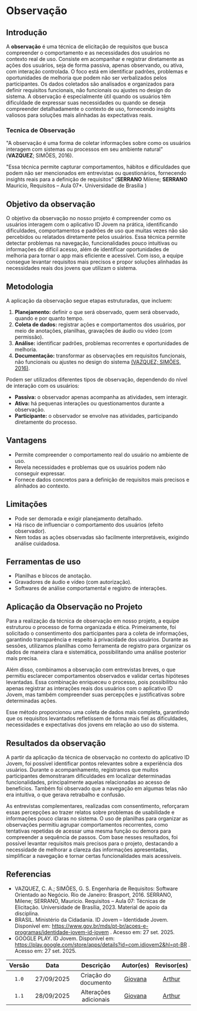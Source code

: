 # Observação

## Introdução

A **observação** é uma técnica de elicitação de requisitos que busca compreender o comportamento e as necessidades dos usuários no contexto real de uso. Consiste em acompanhar e registrar diretamente as ações dos usuários, seja de forma passiva, apenas observando, ou ativa, com interação controlada. O foco está em identificar padrões, problemas e oportunidades de melhoria que podem não ser verbalizados pelos participantes. Os dados coletados são analisados e organizados para definir requisitos funcionais, não funcionais ou ajustes no design do sistema. A observação é especialmente útil quando os usuários têm dificuldade de expressar suas necessidades ou quando se deseja compreender detalhadamente o contexto de uso, fornecendo insights valiosos para soluções mais alinhadas às expectativas reais.

### Tecnica de Observação 
"A observação é uma forma de coletar informações sobre como os usuários interagem com sistemas ou processos em seu ambiente natural" (**VAZQUEZ**; SIMÕES, 2016).

"Essa técnica permite capturar comportamentos, hábitos e dificuldades que podem não ser mencionados em entrevistas ou questionários, fornecendo insights reais para a definição de requisitos" (**SERRANO** Milene; **SERRANO** Mauricio, Requisitos – Aula 07*. Universidade de Brasília )

## Objetivo da observação

O objetivo da observação no nosso projeto é compreender como os usuários interagem com o aplicativo ID Jovem na prática, identificando dificuldades, comportamentos e padrões de uso que muitas vezes não são percebidos ou relatados diretamente pelos usuários. Essa técnica permite detectar problemas na navegação, funcionalidades pouco intuitivas ou informações de difícil acesso, além de identificar oportunidades de melhoria para tornar o app mais eficiente e acessível. Com isso, a equipe consegue levantar requisitos mais precisos e propor soluções alinhadas às necessidades reais dos jovens que utilizam o sistema.

## Metodologia 

A aplicação da observação segue etapas estruturadas, que incluem:  

1. **Planejamento:** definir o que será observado, quem será observado, quando e por quanto tempo.  
2. **Coleta de dados:** registrar ações e comportamentos dos usuários, por meio de anotações, planilhas, gravações de áudio ou vídeo (com permissão).  
3. **Análise:** identificar padrões, problemas recorrentes e oportunidades de melhoria.  
4. **Documentação:** transformar as observações em requisitos funcionais, não funcionais ou ajustes no design do sistema [(VAZQUEZ; SIMÕES, 2016)](#anchor_2).  

Podem ser utilizados diferentes tipos de observação, dependendo do nível de interação com os usuários:  

- **Passiva:** o observador apenas acompanha as atividades, sem interagir.  
- **Ativa:** há pequenas interações ou questionamentos durante a observação.  
- **Participante:** o observador se envolve nas atividades, participando diretamente do processo.


## **Vantagens**  

- Permite compreender o comportamento real do usuário no ambiente de uso.  
- Revela necessidades e problemas que os usuários podem não conseguir expressar.  
- Fornece dados concretos para a definição de requisitos mais precisos e alinhados ao contexto. 

## **Limitações** 

- Pode ser demorada e exigir planejamento detalhado.  
- Há risco de influenciar o comportamento dos usuários (efeito observador).  
- Nem todas as ações observadas são facilmente interpretáveis, exigindo análise cuidadosa.

## Ferramentas de uso 

- Planilhas e blocos de anotação.  
- Gravadores de áudio e vídeo (com autorização).  
- Softwares de análise comportamental e registro de interações.

## Aplicação da Observação no Projeto

Para a realização da técnica de observação em nosso projeto, a equipe estruturou o processo de forma organizada e ética. Primeiramente, foi solicitado o consentimento dos participantes para a coleta de informações, garantindo transparência e respeito à privacidade dos usuários. Durante as sessões, utilizamos planilhas como ferramenta de registro para organizar os dados de maneira clara e sistemática, possibilitando uma análise posterior mais precisa.

Além disso, combinamos a observação com entrevistas breves, o que permitiu esclarecer comportamentos observados e validar certas hipóteses levantadas. Essa combinação enriqueceu o processo, pois possibilitou não apenas registrar as interações reais dos usuários com o aplicativo ID Jovem, mas também compreender suas percepções e justificativas sobre determinadas ações.

Esse método proporcionou uma coleta de dados mais completa, garantindo que os requisitos levantados refletissem de forma mais fiel as dificuldades, necessidades e expectativas dos jovens em relação ao uso do sistema.

## Resultados da observação

A partir da aplicação da técnica de observação no contexto do aplicativo ID Jovem, foi possível identificar pontos relevantes sobre a experiência dos usuários. Durante o acompanhamento, registramos que muitos participantes demonstraram dificuldades em localizar determinadas funcionalidades, principalmente aquelas relacionadas ao acesso de benefícios. Também foi observado que a navegação em algumas telas não era intuitiva, o que gerava retrabalho e confusão.

As entrevistas complementares, realizadas com consentimento, reforçaram essas percepções ao trazer relatos sobre problemas de usabilidade e informações pouco claras no sistema. O uso de planilhas para organizar as observações permitiu agrupar comportamentos recorrentes, como tentativas repetidas de acessar uma mesma função ou demora para compreender a sequência de passos. Com base nesses resultados, foi possível levantar requisitos mais precisos para o projeto, destacando a necessidade de melhorar a clareza das informações apresentadas, simplificar a navegação e tornar certas funcionalidades mais acessíveis. 

## Referencias 

- VAZQUEZ, C. A.; SIMÕES, G. S. Engenharia de Requisitos: Software Orientado ao Negócio. Rio de Janeiro: Brasport, 2016.
SERRANO, Milene; SERRANO, Mauricio. Requisitos – Aula 07: Técnicas de Elicitação. Universidade de Brasília, 2023. Material de apoio da disciplina.
- BRASIL. Ministério da Cidadania. ID Jovem – Identidade Jovem. Disponível em: https://www.gov.br/mds/pt-br/acoes-e-programas/identidade-jovem-id-jovem
. Acesso em: 27 set. 2025.
- GOOGLE PLAY. ID Jovem. Disponível em: https://play.google.com/store/apps/details?id=com.idjovem2&hl=pt-BR
. Acesso em: 27 set. 2025.



| Versão |    Data    |      Descrição       |                        Autor(es)                        |                       Revisor(es)                       |
| :----: | :--------: | :------------------: | :-----------------------------------------------------: | :-----------------------------------------------------: |
| `1.0`  | 27/09/2025 | Criação do documento | [Giovana](https://github.com/GiovanaFontesS) | [Arthur](https://github.com/) |
| `1.1`  | 28/09/2025 | Alterações adicionais | [Giovana](https://github.com/GiovanaFontesS) | [Arthur](https://github.com/) |

